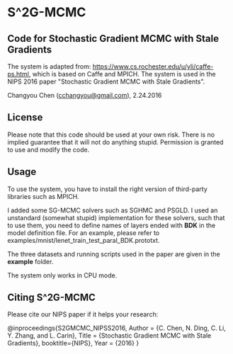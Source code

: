 # S^2G-MCMC
## Code for Stochastic Gradient MCMC with Stale Gradients

The system is adapted from: https://www.cs.rochester.edu/u/yli/caffe-ps.html, which is based on Caffe and MPICH. The system is used in the NIPS 2016 paper "Stochastic Gradient MCMC with Stale Gradients".

Changyou Chen (cchangyou@gmail.com), 2.24.2016

## License

Please note that this code should be used at your own risk. There is no implied guarantee that it will not do anything stupid. Permission is granted to use and modify the code.

## Usage

To use the system, you have to install the right version of third-party libraries such as MPICH.

I added some SG-MCMC solvers such as SGHMC and PSGLD. I used an unstandard (somewhat stupid) implementation for these solvers, such that to use them, you need to define names of layers ended with **BDK** in the model definition file. For an example, please refer to examples/mnist/lenet_train_test_paral_BDK.prototxt.

The three datasets and running scripts used in the paper are given in the **example** folder.

The system only works in CPU mode.

## Citing S^2G-MCMC

Please cite our NIPS paper if it helps your research:

@inproceedings{S2GMCMC_NIPSS2016,
  Author = {C. Chen, N. Ding, C. Li, Y. Zhang, and L. Carin},
  Title = {Stochastic Gradient MCMC with Stale Gradients},
  booktitle={NIPS},
  Year  = {2016}
}

